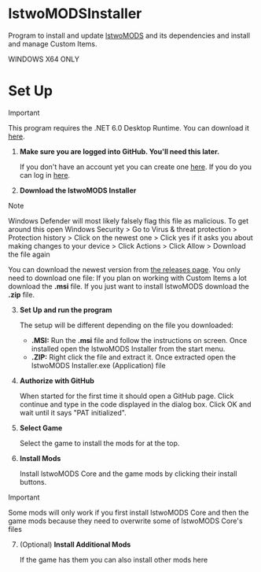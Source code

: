 # lstwoMODSInstaller
Program to install and update [lstwoMODS](https://github.com/lstwo/lstwomods) and its dependencies and install and manage Custom Items.

WINDOWS X64 ONLY

# Set Up

> [!IMPORTANT]
> This program requires the .NET 6.0 Desktop Runtime. You can download it [here](https://dotnet.microsoft.com/en-us/download/dotnet/thank-you/runtime-desktop-6.0.36-windows-x64-installer).

1. **Make sure you are logged into GitHub. You'll need this later.**

   If you don't have an account yet you can create one [here](https://github.com/signup). If you do you can log in [here](https://github.com/login).
   
2. **Download the lstwoMODS Installer**
  
> [!NOTE]
> Windows Defender will most likely falsely flag this file as malicious.
> To get around this
> open Windows Security >
> Go to Virus & threat protection >
> Protection history >
> Click on the newest one >
> Click yes if it asks you about making changes to your device >
> Click Actions >
> Click Allow >
> Download the file again

   You can download the newest version from [the releases page](https://github.com/lstwoSTUDIOS/lstwoMODSInstaller/releases). You only need to download one file:
   If you plan on working with Custom Items a lot download the **.msi** file. If you just want to install lstwoMODS download the **.zip** file.

3. **Set Up and run the program**

   The setup will be different depending on the file you downloaded:
   - **.MSI:** Run the **.msi** file and follow the instructions on screen. Once installed open the lstwoMODS Installer from the start menu.
   - **.ZIP:** Right click the file and extract it. Once extracted open the lstwoMODS Installer.exe (Application) file

4. **Authorize with GitHub**

   When started for the first time it should open a GitHub page. Click continue and type in the code displayed in the dialog box. Click OK and wait until it says "PAT initialized".

5. **Select Game**

   Select the game to install the mods for at the top.

6. **Install Mods**

   Install lstwoMODS Core and the game mods by clicking their install buttons.

> [!IMPORTANT]
> Some mods will only work if you first install lstwoMODS Core and then the game mods because they need to overwrite some of lstwoMODS Core's files

7. (Optional) **Install Additional Mods**

   If the game has them you can also install other mods here
